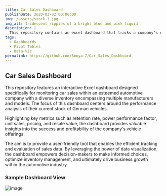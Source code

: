 ```yaml
---
title: Car Sales Dashboard
publishDate: 2020-03-02 00:00:00
img: /assets/stock-1.jpg
img_alt: Iridescent ripples of a bright blue and pink liquid
description: |
  This repository contains an excel dashboard that tracks a company's car sales by several factors.
tags:
  - Dashboards
  - Pivot Tables
  - Data-Viz
permalink: https://github.com/Sonya-7/Car_Sales_Dashboard
---
```


## Car Sales Dashboard

This repository features an interactive Excel dashboard designed specifically for monitoring car sales within an esteemed automotive company with a diverse inventory encompassing multiple manufacturers and models. The focus of this dashboard centers around the performance analysis of their current stock of German vehicles.

Highlighting key metrics such as retention rate, power performance factor, unit sales, pricing, and resale value, the dashboard provides valuable insights into the success and profitability of the company's vehicle offerings.

The aim is to provide a user-friendly tool that enables the efficient tracking and evaluation of sales data. By leveraging the power of data visualization, the dashboard empowers decision-makers to make informed choices, optimize inventory management, and ultimately drive business growth within the automotive industry.

### Sample Dashboard View
![image](https://github.com/Sonya-7/Local_Dashboard/assets/92489108/e3fb271a-9ec7-42b3-b920-d63e8fa7b653)

<!--
Very first instance commented out for posterity
![image](https://user-images.githubusercontent.com/92489108/172706858-16588c80-a470-4d68-afc3-3e7f6644f9e4.png) -->